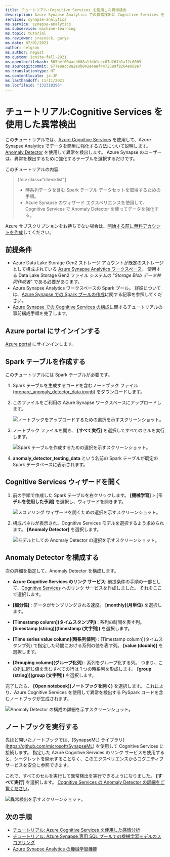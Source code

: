 ```yaml
---
title: チュートリアル:Cognitive Services を使用した異常検出
description: Azure Synapse Analytics での異常検出に Cognitive Services を使用する方法について説明します。
services: synapse-analytics
ms.service: synapse-analytics
ms.subservice: machine-learning
ms.topic: tutorial
ms.reviewer: jrasnick, garye
ms.date: 07/01/2021
author: nelgson
ms.author: negust
ms.custom: ignite-fall-2021
ms.openlocfilehash: 505bef004acb688a1fdb1ccc87d261b1a12c6009
ms.sourcegitcommit: 677e8acc9a2e8b842e4aef4472599f9264e989e7
ms.translationtype: HT
ms.contentlocale: ja-JP
ms.lasthandoff: 11/11/2021
ms.locfileid: "132318296"
---
```

# <a name="tutorial-anomaly-detection-with-cognitive-services"></a>チュートリアル:Cognitive Services を使用した異常検出

このチュートリアルでは、[Azure Cognitive Services](../../cognitive-services/index.yml) を使用して、Azure Synapse Analytics でデータを簡単に強化する方法について説明します。 [Anomaly Detector](../../cognitive-services/anomaly-detector/index.yml) を使用して異常を検出します。 Azure Synapse のユーザーは、異常を検出するために強化するテーブルを選択するだけです。

このチュートリアルの内容:

> [!div class="checklist"]
> - 時系列データを含む Spark テーブル データセットを取得するための手順。
> - Azure Synapse のウィザード エクスペリエンスを使用して、Cognitive Services で Anomaly Detector を使ってデータを強化する。

Azure サブスクリプションをお持ちでない場合は、[開始する前に無料アカウントを作成](https://azure.microsoft.com/free/)してください。

## <a name="prerequisites"></a>前提条件

- Azure Data Lake Storage Gen2 ストレージ アカウントが既定のストレージとして構成されている [Azure Synapse Analytics ワークスペース](../get-started-create-workspace.md)。 使用する Data Lake Storage Gen2 ファイル システムの "*Storage Blob データ共同作成者*" である必要があります。
- Azure Synapse Analytics ワークスペースの Spark プール。 詳細については、[Azure Synapse での Spark プールの作成](../quickstart-create-sql-pool-studio.md)に関する記事を参照してください。
- [Azure Synapse での Cognitive Services の構成](tutorial-configure-cognitive-services-synapse.md)に関するチュートリアルの事前構成手順を完了します。

## <a name="sign-in-to-the-azure-portal"></a>Azure portal にサインインする

[Azure portal](https://portal.azure.com/) にサインインします。

## <a name="create-a-spark-table"></a>Spark テーブルを作成する

このチュートリアルには Spark テーブルが必要です。

1. Spark テーブルを生成するコードを含むノートブック ファイル ([prepare_anomaly_detector_data.ipynb](https://go.microsoft.com/fwlink/?linkid=2149577)) をダウンロードします。

1. このファイルをご利用の Azure Synapse ワークスペースにアップロードします。

   ![ノートブックをアップロードするための選択を示すスクリーンショット。](media/tutorial-cognitive-services/tutorial-cognitive-services-anomaly-00a.png)

1. ノートブック ファイルを開き、 **[すべて実行]** を選択してすべてのセルを実行します。

   ![Spark テーブルを作成するための選択を示すスクリーンショット。](media/tutorial-cognitive-services/tutorial-cognitive-services-anomaly-00b.png)

1. **anomaly_detector_testing_data** という名前の Spark テーブルが既定の Spark データベースに表示されます。

## <a name="open-the-cognitive-services-wizard"></a>Cognitive Services ウィザードを開く

1. 前の手順で作成した Spark テーブルを右クリックします。 **[機械学習]**  >  **[モデルを使用した予測]** を選択し、ウィザードを開きます。

   ![スコアリング ウィザードを開くための選択を示すスクリーンショット。](media/tutorial-cognitive-services/tutorial-cognitive-services-anomaly-00g.png)

2. 構成パネルが表示され、Cognitive Services モデルを選択するよう求められます。 **[Anomaly Detector]** を選択します。

   ![モデルとしての Anomaly Detector の選択を示すスクリーンショット。](media/tutorial-cognitive-services/tutorial-cognitive-services-anomaly-00c.png)

## <a name="configure-anomaly-detector"></a>Anomaly Detector を構成する

次の詳細を指定して、Anomaly Detector を構成します。

- **Azure Cognitive Services のリンク サービス**: 前提条件の手順の一部として、[Cognitive Services](tutorial-configure-cognitive-services-synapse.md) へのリンク サービスを作成しました。 それをここで選択します。

- **[細分性]** : データがサンプリングされる速度。 **[monthly]\(月単位\)** を選択します。 

- **[Timestamp column]\(タイムスタンプ列\)** : 系列の時間を表す列。 **[timestamp (string)]\(timestamp (文字列)\)** を選択します。

- **[Time series value column]\(時系列値列\)** : [Timestamp column]\(タイムスタンプ列\) で指定した時間における系列の値を表す列。 **[value (double)]** を選択します。

- **[Grouping column]\(グループ化列\)** : 系列をグループ化する列。 つまり、この列に同じ値を含むすべての行は 1 つの時系列を形成します。 **[group (string)]\(group (文字列)\)** を選択します。

完了したら、 **[Open notebook]\(ノートブックを開く\)** を選択します。 これにより、Azure Cognitive Services を使用して異常を検出する PySpark コードを含むノートブックが生成されます。

![Anomaly Detector の構成の詳細を示すスクリーンショット。](media/tutorial-cognitive-services/tutorial-cognitive-services-anomaly-config.png)

## <a name="run-the-notebook"></a>ノートブックを実行する

先ほど開いたノートブックでは、[SynapseML] ライブラリ](https://github.com/microsoft/SynapseML) を使用して Cognitive Services に接続します。 指定した Azure Cognitive Services のリンク サービスを使用すると、シークレットを開示することなく、このエクスペリエンスからコグニティブ サービスを安全に参照できます。

これで、すべてのセルを実行して異常検出を実行できるようになりました。 **[すべて実行]** を選択します。 [Cognitive Services の Anomaly Detector の詳細をご覧ください](../../cognitive-services/anomaly-detector/index.yml)。

![異常検出を示すスクリーンショット。](media/tutorial-cognitive-services/tutorial-cognitive-services-anomaly-notebook.png)

## <a name="next-steps"></a>次の手順

- [チュートリアル: Azure Cognitive Services を使用した感情分析](tutorial-cognitive-services-sentiment.md)
- [チュートリアル: Azure Synapse 専用 SQL プールでの機械学習モデルのスコアリング](tutorial-sql-pool-model-scoring-wizard.md)
- [Azure Synapse Analytics の機械学習機能](what-is-machine-learning.md)

